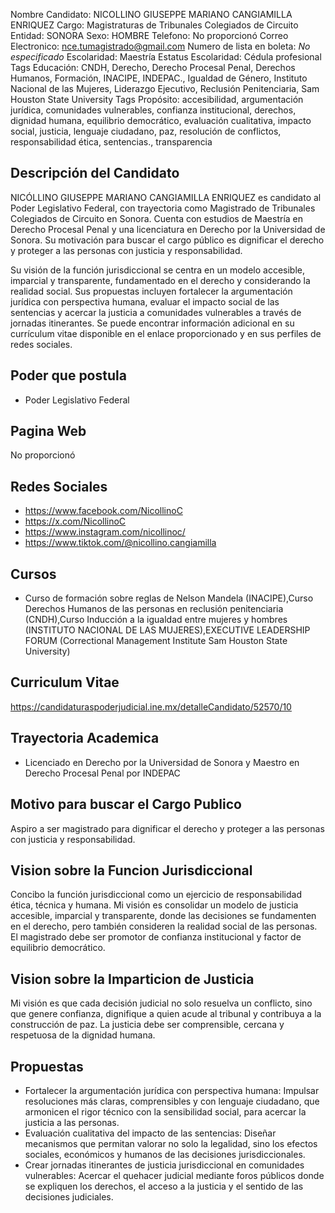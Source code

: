 Nombre Candidato: NICOLLINO GIUSEPPE MARIANO CANGIAMILLA ENRIQUEZ
Cargo: Magistraturas de Tribunales Colegiados de Circuito
Entidad: SONORA
Sexo: HOMBRE
Telefono: No proporcionó
Correo Electronico: nce.tumagistrado@gmail.com
Numero de lista en boleta: *No especificado*
Escolaridad: Maestría
Estatus Escolaridad: Cédula profesional
Tags Educación: CNDH, Derecho, Derecho Procesal Penal, Derechos Humanos, Formación, INACIPE, INDEPAC., Igualdad de Género, Instituto Nacional de las Mujeres, Liderazgo Ejecutivo, Reclusión Penitenciaria, Sam Houston State University
Tags Propósito: accesibilidad, argumentación jurídica, comunidades vulnerables, confianza institucional, derechos, dignidad humana, equilibrio democrático, evaluación cualitativa, impacto social, justicia, lenguaje ciudadano, paz, resolución de conflictos, responsabilidad ética, sentencias., transparencia


## Descripción del Candidato 

NICÓLLINO GIUSEPPE MARIANO CANGIAMILLA ENRIQUEZ es candidato al Poder Legislativo Federal, con trayectoria como Magistrado de Tribunales Colegiados de Circuito en Sonora. Cuenta con estudios de Maestría en Derecho Procesal Penal y una licenciatura en Derecho por la Universidad de Sonora. Su motivación para buscar el cargo público es dignificar el derecho y proteger a las personas con justicia y responsabilidad.

Su visión de la función jurisdiccional se centra en un modelo accesible, imparcial y transparente, fundamentado en el derecho y considerando la realidad social. Sus propuestas incluyen fortalecer la argumentación jurídica con perspectiva humana, evaluar el impacto social de las sentencias y acercar la justicia a comunidades vulnerables a través de jornadas itinerantes.  Se puede encontrar información adicional en su currículum vitae disponible en el enlace proporcionado y en sus perfiles de redes sociales.


## Poder que postula

- Poder Legislativo Federal


## Pagina Web

No proporcionó


## Redes Sociales

- https://www.facebook.com/NicollinoC
- https://x.com/NicollinoC
- https://www.instagram.com/nicollinoc/
- https://www.tiktok.com/@nicollino.cangiamilla


## Cursos

- Curso de formación sobre reglas de Nelson Mandela (INACIPE),Curso Derechos Humanos de las personas en reclusión penitenciaria (CNDH),Curso Inducción a la igualdad entre mujeres y hombres (INSTITUTO NACIONAL DE LAS MUJERES),EXECUTIVE LEADERSHIP FORUM (Correctional Management Institute   Sam Houston State University)


## Curriculum Vitae

https://candidaturaspoderjudicial.ine.mx/detalleCandidato/52570/10


## Trayectoria Academica

- Licenciado en Derecho por la Universidad de Sonora y Maestro en Derecho Procesal Penal por INDEPAC


## Motivo para buscar el Cargo Publico

Aspiro a ser magistrado para dignificar el derecho y proteger a las personas con justicia y responsabilidad.


## Vision sobre la Funcion Jurisdiccional

Concibo la función jurisdiccional como un ejercicio de responsabilidad ética, técnica y humana. Mi visión es consolidar un modelo de justicia accesible, imparcial y transparente, donde las decisiones se fundamenten en el derecho, pero también consideren la realidad social de las personas. El magistrado debe ser promotor de confianza institucional y factor de equilibrio democrático.


## Vision sobre la Imparticion de Justicia

Mi visión es que cada decisión judicial no solo resuelva un conflicto, sino que genere confianza, dignifique a quien acude al tribunal y contribuya a la construcción de paz. La justicia debe ser comprensible, cercana y respetuosa de la dignidad humana.


## Propuestas

- Fortalecer la argumentación jurídica con perspectiva humana: Impulsar resoluciones más claras, comprensibles y con lenguaje ciudadano, que armonicen el rigor técnico con la sensibilidad social, para acercar la justicia a las personas.
- Evaluación cualitativa del impacto de las sentencias: Diseñar mecanismos que permitan valorar no solo la legalidad, sino los efectos sociales, económicos y humanos de las decisiones jurisdiccionales.
- Crear jornadas itinerantes de justicia jurisdiccional en comunidades vulnerables: Acercar el quehacer judicial mediante foros públicos donde se expliquen los derechos, el acceso a la justicia y el sentido de las decisiones judiciales.

